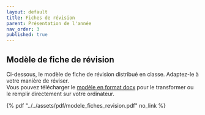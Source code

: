 ```yaml
---
layout: default
title: Fiches de révision
parent: Présentation de l'année
nav_order: 3
published: true
---
```


## Modèle de fiche de révision
Ci-dessous, le modèle de fiche de révision distribué en classe. Adaptez-le à votre manière de réviser.  
Vous pouvez télécharger le [modèle en format docx](../../assets/docs/modele_fiches_revision.docx) pour le transformer ou le remplir directement sur votre ordinateur.  

{% pdf "../../assets/pdf/modele_fiches_revision.pdf" no_link %}
